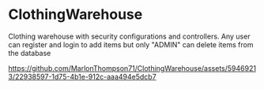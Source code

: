# ClothingWarehouse
Clothing warehouse with security configurations and controllers. Any user can register and login to add items but only "ADMIN" can delete items from the database

https://github.com/MarlonThompson71/ClothingWarehouse/assets/59469213/22938597-1d75-4b1e-912c-aaa494e5dcb7

